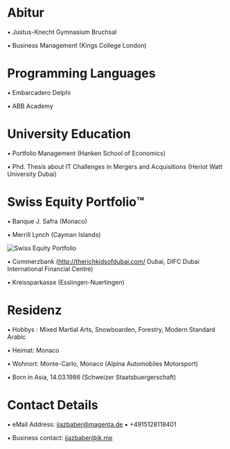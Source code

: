 # Abitur

▪︎ Justus-Knecht Gymnasium Bruchsal

▪︎ Business Management (Kings College London) 

# Programming Languages 

▪︎ Embarcadero Delphi 

▪︎ ABB Academy

# University Education 

▪︎ Portfolio Management (Hanken School of Economics)

▪︎ Phd. Thesis about IT Challenges in Mergers and Acquisitions (Heriot Watt University Dubai)

# Swiss Equity Portfolio™️

▪︎ Banque J. Safra (Monaco)

▪︎ Merrill Lynch (Cayman Islands)

![Swiss Equity Portfolio](https://user-images.githubusercontent.com/95079463/160344274-85d86ad3-b3f5-4852-836c-09f5bb1e9170.png)

▪︎ Commerzbank (http://therichkidsofdubai.com/ Dubai, DIFC Dubai International Financial Centre) 

▪︎ Kreissparkasse (Esslingen-Nuertingen)

# Residenz 

▪︎ Hobbys : Mixed Martial Arts, Snowboarden, Forestry, Modern Standard Arabic

▪︎ Heimat: Monaco

▪︎ Wohnort: Monte-Carlo, Monaco (Alpina Automobiles Motorsport)

▪︎ Born in Asia, 14.03.1986  (Schweizer Staatsbuergerschaft)

# Contact Details 

▪︎ eMail Address: ijazbaber@magenta.de ▪︎ +4915128118401 

▪︎ Business contact: ijazbaber@ik.me

